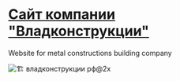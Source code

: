 # <a href="https://alastaraven.github.io/vladkonstr/">Сайт компании "Владконструкции"</a>
Website for metal constructions building company

![🏗  владконструкции рф@2x](https://github.com/alastaraven/vladkonstr/assets/98814925/061a9df1-a248-4e09-8762-a1eb91d019a9)
